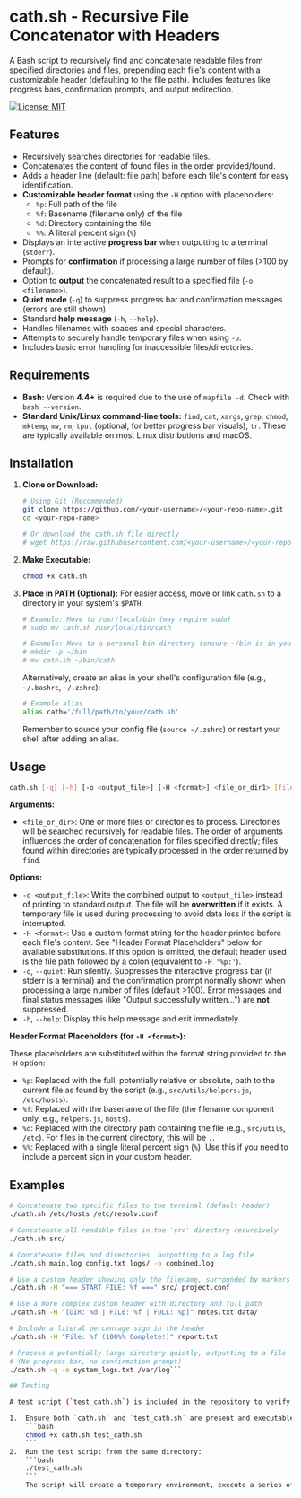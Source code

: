 # cath.sh - Recursive File Concatenator with Headers

A Bash script to recursively find and concatenate readable files from specified directories and files, prepending each file's content with a customizable header (defaulting to the file path). Includes features like progress bars, confirmation prompts, and output redirection.

[![License: MIT](https://img.shields.io/badge/License-MIT-yellow.svg)](https://opensource.org/licenses/MIT) <!-- Optional: Add a license badge if you add a LICENSE file -->

## Features

- Recursively searches directories for readable files.
- Concatenates the content of found files in the order provided/found.
- Adds a header line (default: file path) before each file's content for easy identification.
- **Customizable header format** using the `-H` option with placeholders:
  - `%p`: Full path of the file
  - `%f`: Basename (filename only) of the file
  - `%d`: Directory containing the file
  - `%%`: A literal percent sign (`%`)
- Displays an interactive **progress bar** when outputting to a terminal (`stderr`).
- Prompts for **confirmation** if processing a large number of files (>100 by default).
- Option to **output** the concatenated result to a specified file (`-o <filename>`).
- **Quiet mode** (`-q`) to suppress progress bar and confirmation messages (errors are still shown).
- Standard **help message** (`-h`, `--help`).
- Handles filenames with spaces and special characters.
- Attempts to securely handle temporary files when using `-o`.
- Includes basic error handling for inaccessible files/directories.

## Requirements

- **Bash:** Version **4.4+** is required due to the use of `mapfile -d`. Check with `bash --version`.
- **Standard Unix/Linux command-line tools:** `find`, `cat`, `xargs`, `grep`, `chmod`, `mktemp`, `mv`, `rm`, `tput` (optional, for better progress bar visuals), `tr`. These are typically available on most Linux distributions and macOS.

## Installation

1.  **Clone or Download:**

    ```bash
    # Using Git (Recommended)
    git clone https://github.com/<your-username>/<your-repo-name>.git
    cd <your-repo-name>

    # Or download the cath.sh file directly
    # wget https://raw.githubusercontent.com/<your-username>/<your-repo-name>/main/cath.sh
    ```

2.  **Make Executable:**
    ```bash
    chmod +x cath.sh
    ```
3.  **Place in PATH (Optional):**
    For easier access, move or link `cath.sh` to a directory in your system's `$PATH`:

    ```bash
    # Example: Move to /usr/local/bin (may require sudo)
    # sudo mv cath.sh /usr/local/bin/cath

    # Example: Move to a personal bin directory (ensure ~/bin is in your PATH)
    # mkdir -p ~/bin
    # mv cath.sh ~/bin/cath
    ```

    Alternatively, create an alias in your shell's configuration file (e.g., `~/.bashrc`, `~/.zshrc`):

    ```bash
    # Example alias
    alias cath='/full/path/to/your/cath.sh'
    ```

    Remember to source your config file (`source ~/.zshrc`) or restart your shell after adding an alias.

## Usage

```bash
cath.sh [-q] [-h] [-o <output_file>] [-H <format>] <file_or_dir1> [file_or_dir2] ...
```

**Arguments:**

- `<file_or_dir>`: One or more files or directories to process. Directories will be searched recursively for readable files. The order of arguments influences the order of concatenation for files specified directly; files found within directories are typically processed in the order returned by `find`.

**Options:**

- `-o <output_file>`: Write the combined output to `<output_file>` instead of printing to standard output. The file will be **overwritten** if it exists. A temporary file is used during processing to avoid data loss if the script is interrupted.
- `-H <format>`: Use a custom format string for the header printed before each file's content. See "Header Format Placeholders" below for available substitutions. If this option is omitted, the default header used is the file path followed by a colon (equivalent to `-H '%p:'`).
- `-q`, `--quiet`: Run silently. Suppresses the interactive progress bar (if stderr is a terminal) and the confirmation prompt normally shown when processing a large number of files (default >100). Error messages and final status messages (like "Output successfully written...") are **not** suppressed.
- `-h`, `--help`: Display this help message and exit immediately.

**Header Format Placeholders (for `-H <format>`):**

These placeholders are substituted within the format string provided to the `-H` option:

- `%p`: Replaced with the full, potentially relative or absolute, path to the current file as found by the script (e.g., `src/utils/helpers.js`, `/etc/hosts`).
- `%f`: Replaced with the basename of the file (the filename component only, e.g., `helpers.js`, `hosts`).
- `%d`: Replaced with the directory path containing the file (e.g., `src/utils`, `/etc`). For files in the current directory, this will be `.`.
- `%%`: Replaced with a single literal percent sign (`%`). Use this if you need to include a percent sign in your custom header.

## Examples

````bash
# Concatenate two specific files to the terminal (default header)
./cath.sh /etc/hosts /etc/resolv.conf

# Concatenate all readable files in the 'src' directory recursively
./cath.sh src/

# Concatenate files and directories, outputting to a log file
./cath.sh main.log config.txt logs/ -o combined.log

# Use a custom header showing only the filename, surrounded by markers
./cath.sh -H "=== START FILE: %f ===" src/ project.conf

# Use a more complex custom header with directory and full path
./cath.sh -H "[DIR: %d | FILE: %f | FULL: %p]" notes.txt data/

# Include a literal percentage sign in the header
./cath.sh -H "File: %f (100%% Complete!)" report.txt

# Process a potentially large directory quietly, outputting to a file
# (No progress bar, no confirmation prompt)
./cath.sh -q -o system_logs.txt /var/log```

## Testing

A test script (`test_cath.sh`) is included in the repository to verify the core functionality and options of `cath.sh`.

1.  Ensure both `cath.sh` and `test_cath.sh` are present and executable:
    ```bash
    chmod +x cath.sh test_cath.sh
    ```
2.  Run the test script from the same directory:
    ```bash
    ./test_cath.sh
    ```
    The script will create a temporary environment, execute a series of tests covering different scenarios (basic concatenation, recursion, options like `-o`, `-q`, `-h`, error conditions), report PASS or FAIL for each, and provide a final summary. It exits with status 0 if all tests pass, and 1 otherwise.
````
